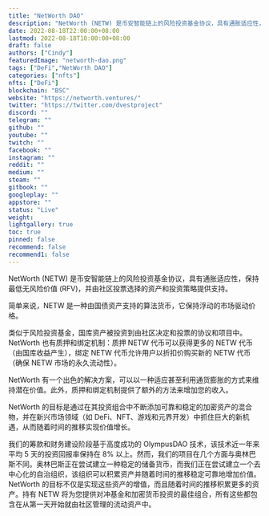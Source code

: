 ```yaml
---
title: "NetWorth DAO"
description: "NetWorth (NETW) 是币安智能链上的风险投资基金协议，具有通胀适应性，保持最低无风险价值 (RFV)，并由社区投票选择的资产和投资策略提供支持。"
date: 2022-08-18T22:00:00+08:00
lastmod: 2022-08-18T10:00:00+08:00
draft: false
authors: ["Cindy"]
featuredImage: "networth-dao.png"
tags: ["DeFi","NetWorth DAO"]
categories: ["nfts"]
nfts: ["DeFi"]
blockchain: "BSC"
website: "https://networth.ventures/"
twitter: "https://twitter.com/dvestproject"
discord: ""
telegram: ""
github: ""
youtube: ""
twitch: ""
facebook: ""
instagram: ""
reddit: ""
medium: ""
steam: ""
gitbook: ""
googleplay: ""
appstore: ""
status: "Live"
weight: 
lightgallery: true
toc: true
pinned: false
recommend: false
recommend1: false
---
```

NetWorth (NETW) 是币安智能链上的风险投资基金协议，具有通胀适应性，保持最低无风险价值 (RFV)，并由社区投票选择的资产和投资策略提供支持。 

简单来说，NETW 是一种由国债资产支持的算法货币，它保持浮动的市场驱动价格。

类似于风险投资基金，国库资产被投资到由社区决定和投票的协议和项目中。NetWorth 也有质押和绑定机制：质押 NETW 代币可以获得更多的 NETW 代币（由国库收益产生），绑定 NETW 代币允许用户以折扣价购买新的 NETW 代币（确保 NETW 市场的永久流动性）。

NetWorth 有一个出色的解决方案，可以以一种适应甚至利用通货膨胀的方式来维持潜在价值。此外，质押和绑定机制提供了额外的方法来增加您的收入。

NetWorth 的目标是通过在其投资组合中不断添加可靠和稳定的加密资产的混合物，并在新兴市场领域（如 DeFi、NFT、游戏和元界开发）中抓住巨大的新机遇，从而随着时间的推移实现价值增长。

我们的筹款和财务建设阶段基于高度成功的 OlympusDAO 技术，该技术近一年来平均 5 天的投资回报率保持在 8% 以上。然而，我们的项目在几个方面与奥林巴斯不同。奥林巴斯正在尝试建立一种稳定的储备货币，而我们正在尝试建立一个去中心化的自治组织，该组织可以积累资产并随着时间的推移稳定可靠地增加价值。NetWorth 的目标不仅是实现这些资产的增值，而且随着时间的推移积累更多的资产。持有 NETW 将为您提供对冲基金和加密货币投资的最佳组合，所有这些都包含在从第一天开始就由社区管理的流动资产中。